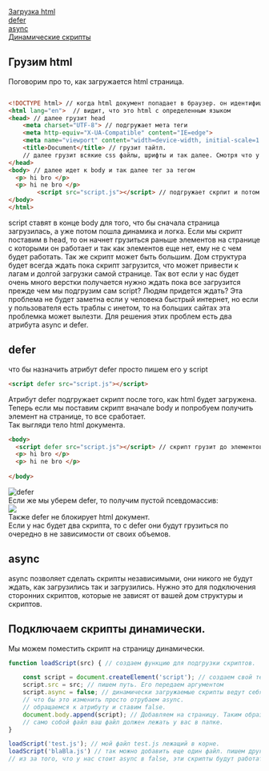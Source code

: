 [Загрузка html](#html)<br>
[defer](#defer)<br>
[async](#async)<br>
[Динамические скрипты](#dynamic)<br>

## <a name ="html"> Грузим html </a>
Поговорим про то, как загружается html страница. 
```html

<!DOCTYPE html> // когда html документ попадает в браузер. он идентифицирует ее как html с помощью DOCTYPE и далее начинает ее загрузку
<html lang="en">  // видит, что это html с определенным языком
<head> // далее грузит head
    <meta charset="UTF-8"> // подгружает мета теги
    <meta http-equiv="X-UA-Compatible" content="IE=edge">
    <meta name="viewport" content="width=device-width, initial-scale=1.0">
    <title>Document</title> // грузит тайтл.
    // далее грузит всякие css файлы, шрифты и так далее. Смотря что у вас тут будет стоять.
</head>
<body> // далее идет к body и так далее тег за тегом
  <p> hi bro </p>
  <p> hi ne bro </p>
        <script src="script.js"></script> // подгружает скрпит и потом все конец.
</body>
</html>

```
script ставят в конце body для того, что бы сначала страница загрузилась, а уже потом пошла динамика и логка.
Если мы скрипт поставим в head, то он начнет грузиться раньше элементов на странице с которыми он работает
и так как элементов еще нет, ему не с чем будет работать.
Так же скрипт может быть большим. Дом структура будет всегда ждать пока скрипт загрузится, что может привести к лагам и долгой загрузки самой странице.
Так вот если у нас будет очень много верстки получается нужно ждать пока все загрузится прежде чем мы подгрузим сам script? Людям придется ждать?
Эта проблема не будет заметна если у человека быстрый интернет, но если у пользователя есть траблы с инетом, то на больших сайтах эта проблемка может вылезти.
Для решения этих проблем есть два атрибута async и defer.
## <a name="defer"> defer </a>
что бы назначить атрибут defer просто пишем его у script
```html
<script defer src="script.js"></script>
```
Атрибут defer подгружает скрипт после того, как html будет загружена.
Теперь если мы поставим скрипт вначале body и попробуем получить элемент на странице, то все сработает.<br>
Так выгляди  тело html документа.
```html
<body>
  <script defer src="script.js"></script> // скрипт грузит до элементов
  <p> hi bro </p>
  <p> hi ne bro </p>
        
</body>
```
![defer](https://github.com/Aquariids/MyJS/blob/main/app/img/deferYES.png)<br>
Если же мы уберем defer, то получим пустой псевдомассив:<br>
![](https://github.com/Aquariids/MyJS/blob/main/app/img/deferNO.png)<br>
Также defer не блокирует html документ.<br>
Если у нас будет два скрипта, то с defer они будут грузиться по очередно в не зависимости от своих объемов.
## <a name="async"> async </a>
async позволяет сделать скрипты независимыми, они никого не будут ждать, как загрузились так и загрузились. Нужно это для подключения сторонних скриптов, которые не зависят от вашей дом структуры и скриптов.
## <a name="dynamic"> Подключаем скрипты динамически. </a>
Мы можем поместить скрипт на страницу динамически.
```javaScript
function loadScript(src) { // создаем функцию для подгрузки скриптов.

    const script = document.createElement('script'); // создаем свой тег script
    script.src = src; // пишем путь. Его передаем аргументом
    script.async = false; // динамически загружаемые скрипты ведут себя по умолчанию как async, они никого не ждут.
    // что бы это изменить просто отрубаем async.
    // обращаемся к атрибуту и ставим false.
    document.body.append(script); // Добавляем на страницу. Таким образом test.js будет запускаться лишь когда здесь добавится на страницу.
    // само собой файл ваш файл должен лежать у вас в папке.
}

loadScript('test.js'); // мой файл test.js лежащий в корне.
loadScript('blaBla.js') // так можно добавить еще один файл. пишем другой путь и все.
// из за того, что у нас стоит async в false, эти скрипты будут работать по очереди.
```
